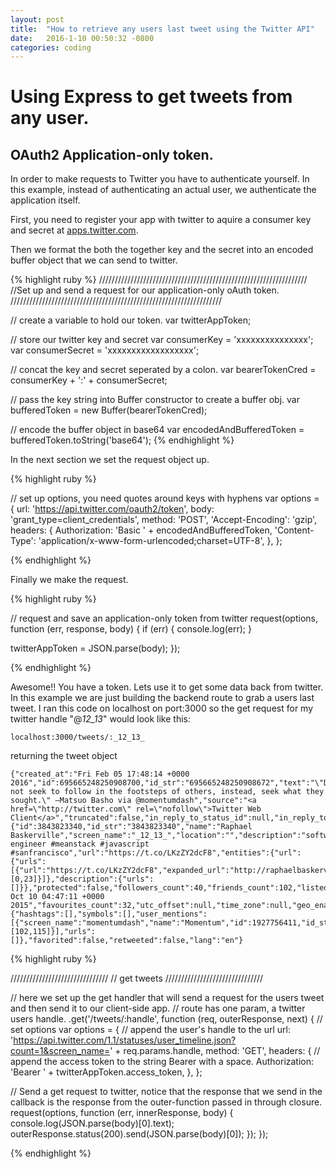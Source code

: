 ```yaml
---
layout: post
title:  "How to retrieve any users last tweet using the Twitter API"
date:   2016-1-10 00:50:32 -0800
categories: coding
---
```


# Using Express to get tweets from any user.

## OAuth2 Application-only token.

  In order to make requests to Twitter you have to authenticate yourself.   In this example, instead of authenticating an actual user, we authenticate the application itself.

   First, you need to register your app with twitter to aquire a consumer key and secret at [apps.twitter.com][twitter-apps]. 

   Then we format the both the together key and the secret into an encoded buffer object that we can send to twitter. 

{% highlight ruby %}
//////////////////////////////////////////////////////////////////
//Set up and send a request for our application-only oAuth token.
///////////////////////////////////////////////////////////////////

// create a variable to hold our token.
var twitterAppToken;

// store our twitter key and secret
var consumerKey = 'xxxxxxxxxxxxxxx';
var consumerSecret = 'xxxxxxxxxxxxxxxxxx';

// concat the key and secret seperated by a colon.
var bearerTokenCred = consumerKey + ':' + consumerSecret;

// pass the key string into Buffer constructor to create a buffer obj.
var bufferedToken = new Buffer(bearerTokenCred);

// encode the buffer object in base64
var encodedAndBufferedToken = bufferedToken.toString('base64');
{% endhighlight %}
  
  In the next section we set the request object up. 

{% highlight ruby %}

// set up options, you need quotes around keys with hyphens
var options = {
  url: 'https://api.twitter.com/oauth2/token',
  body: 'grant_type=client_credentials',
  method: 'POST',
  'Accept-Encoding': 'gzip',
  headers: {
    Authorization: 'Basic ' + encodedAndBufferedToken,
    'Content-Type': 'application/x-www-form-urlencoded;charset=UTF-8',
  },
};

{% endhighlight %}
  
  Finally we make the request.

{% highlight ruby %}

// request and save an application-only token from twitter
request(options, function (err, response, body) {
  if (err) {
    console.log(err);
  }

  twitterAppToken = JSON.parse(body);
});

{% endhighlight %}
  
  Awesome!! You have a token.  Lets use it to get some data back from twitter. In this example we are just building the backend route to grab a users last tweet. I ran this code on localhost on port:3000 so the get request for my twitter handle "@_12_13_" would look like this:

    localhost:3000/tweets/:_12_13_

  returning the tweet object

    {"created_at":"Fri Feb 05 17:48:14 +0000 2016","id":695665248250908700,"id_str":"695665248250908672","text":"\"Do not seek to follow in the footsteps of others, instead, seek what they sought.\" —Matsuo Basho via @momentumdash","source":"<a href=\"http://twitter.com\" rel=\"nofollow\">Twitter Web Client</a>","truncated":false,"in_reply_to_status_id":null,"in_reply_to_status_id_str":null,"in_reply_to_user_id":null,"in_reply_to_user_id_str":null,"in_reply_to_screen_name":null,"user":{"id":3843823340,"id_str":"3843823340","name":"Raphael Baskerville","screen_name":"_12_13_","location":"","description":"software engineer #meanstack #javascript #sanfrancisco","url":"https://t.co/LKzZY2dcF8","entities":{"url":{"urls":[{"url":"https://t.co/LKzZY2dcF8","expanded_url":"http://raphaelbaskerville.com","display_url":"raphaelbaskerville.com","indices":[0,23]}]},"description":{"urls":[]}},"protected":false,"followers_count":40,"friends_count":102,"listed_count":6,"created_at":"Sat Oct 10 04:47:11 +0000 2015","favourites_count":32,"utc_offset":null,"time_zone":null,"geo_enabled":false,"verified":false,"statuses_count":79,"lang":"en","contributors_enabled":false,"is_translator":false,"is_translation_enabled":false,"profile_background_color":"C0DEED","profile_background_image_url":"http://abs.twimg.com/images/themes/theme1/bg.png","profile_background_image_url_https":"https://abs.twimg.com/images/themes/theme1/bg.png","profile_background_tile":false,"profile_image_url":"http://pbs.twimg.com/profile_images/673727734095282176/zy2TffkG_normal.jpg","profile_image_url_https":"https://pbs.twimg.com/profile_images/673727734095282176/zy2TffkG_normal.jpg","profile_banner_url":"https://pbs.twimg.com/profile_banners/3843823340/1452718598","profile_link_color":"0084B4","profile_sidebar_border_color":"C0DEED","profile_sidebar_fill_color":"DDEEF6","profile_text_color":"333333","profile_use_background_image":true,"has_extended_profile":false,"default_profile":true,"default_profile_image":false,"following":null,"follow_request_sent":null,"notifications":null},"geo":null,"coordinates":null,"place":null,"contributors":null,"is_quote_status":false,"retweet_count":0,"favorite_count":0,"entities":{"hashtags":[],"symbols":[],"user_mentions":[{"screen_name":"momentumdash","name":"Momentum","id":1927756411,"id_str":"1927756411","indices":[102,115]}],"urls":[]},"favorited":false,"retweeted":false,"lang":"en"}

{% highlight ruby %}

///////////////////////////////
// get tweets
///////////////////////////////

// here we set up the get handler that will send a request for the users tweet and then send it to our client-side app.
// route has one param, a twitter users handle.
.get('/tweets/:handle', function (req, outerResponse, next) {
  // set options
  var options = {
    // append the user's handle to the url
    url: 'https://api.twitter.com/1.1/statuses/user_timeline.json?count=1&screen_name=' + req.params.handle,
    method: 'GET',
    headers: {
      // append the access token to the string Bearer with a space.
      Authorization: 'Bearer ' + twitterAppToken.access_token,
    },
  };

  // Send a get request to twitter, notice that the response that we send in the callback is the response from the outer-function passed in through closure.
  request(options, function (err, innerResponse, body) {
    console.log(JSON.parse(body)[0].text);
    outerResponse.status(200).send(JSON.parse(body)[0]);
  });
});


{% endhighlight %}




[twitter-apps]: https://apps.twitter.com/

